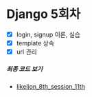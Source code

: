 # Django 5회차
- [x] login, signup 이론, 실습
- [x] template 상속
- [x] url 관리

##### 최종 코드 보기
- [likelion_8th_session_11th](https://github.com/marobew/likelion_8th_session_11th)
